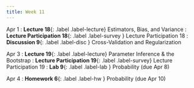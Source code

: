 ```yaml
---
title: Week 11
---
```



Apr 1
: **Lecture 18**{: .label .label-lecture} Estimators, Bias, and Variance
: **Lecture Participation 18**{: .label .label-survey } Lecture Participation 18
: **Discussion 9**{: .label .label-disc } Cross-Validation and Regularization

Apr 3
: **Lecture 19**{: .label .label-lecture} Parameter Inference & the Bootstrap
: **Lecture Participation 19**{: .label .label-survey} Lecture Participation 19
: **Lab 9**{: .label .label-lab }  Probability (due Apr 8)
<!-- : **Exam Prep 8**{: .label .label-examprep } Probability and Bias-Variance -->

Apr 4
: **Homework 6**{: .label .label-hw } Probability (due Apr 10)